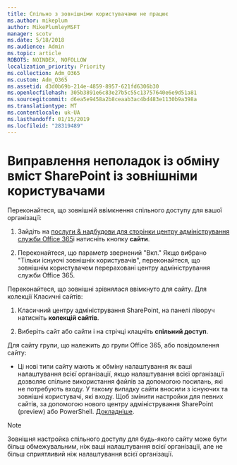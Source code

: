 ```yaml
---
title: Спільно з зовнішніми користувачами не працює
ms.author: mikeplum
author: MikePlumleyMSFT
manager: scotv
ms.date: 5/18/2018
ms.audience: Admin
ms.topic: article
ROBOTS: NOINDEX, NOFOLLOW
localization_priority: Priority
ms.collection: Adm_O365
ms.custom: Adm_O365
ms.assetid: d3d0b69b-214e-4859-8957-621fd6306b30
ms.openlocfilehash: 305b3891e6c83e27b5c55c13757640e6e9d51a81
ms.sourcegitcommit: d6ea5e9458a2b8ceaab3ac4bd483e1130b9a398a
ms.translationtype: MT
ms.contentlocale: uk-UA
ms.lasthandoff: 01/15/2019
ms.locfileid: "28319489"
---
```

# <a name="fix-problems-sharing-sharepoint-content-with-external-users"></a>Виправлення неполадок із обміну вміст SharePoint із зовнішніми користувачами

Переконайтеся, що зовнішній ввімкнення спільного доступу для вашої організації:
  
1. Зайдіть на [послуги &amp; надбудови для сторінки центру адміністрування служби Office 365](https://portal.office.com/adminportal/home#/Settings/ServicesAndAddIns)і натисніть кнопку **сайти**.
    
2. Переконайтеся, що параметр звернений "Вкл." Якщо вибрано "Тільки існуючі зовнішніх користувачів", переконайтеся, що зовнішнім користувачем перераховані центру адміністрування служби Office 365.
    
Переконайтеся, що зовнішні зрівнялася ввімкнуто для сайту. Для колекції Класичні сайтів:
  
1. Класичний центру адміністрування SharePoint, на панелі ліворуч натисніть **колекцій сайтів**.
    
2. Виберіть сайт або сайти і на стрічці клацніть **спільний доступ**.
    
Для сайту групи, що належить до групи Office 365, або повідомлення сайту:
  
- Ці нові типи сайту мають ж обміну налаштування як ваші налаштування всієї організації, якщо налаштування всієї організації дозволяє спільне використання файлів за допомогою посилань, які не потребують входу. У такому випадку сайти вносили з існуючих та зовнішні користувачі, які входу. Щоб змінити настройки для певних сайтів, за допомогою нового центру адміністрування SharePoint (preview) або PowerShell. [Докладніше](https://go.microsoft.com/fwlink/?linkid=871863).
    
> [!NOTE]
> Зовнішня настройка спільного доступу для будь-якого сайту може бути більш обмежувальним, ніж ваші налаштування всієї організації, але не більш сприятливий ніж налаштування всієї організації. 
  

